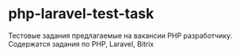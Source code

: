 # php-laravel-test-task
Тестовые задания предлагаемые на вакансии PHP разработчику. Содержатся задания по PHP, Laravel, Bitrix
